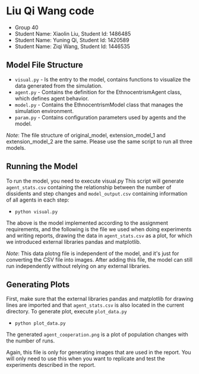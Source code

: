 # Liu Qi Wang code
- Group 40
- Student Name: Xiaolin Liu, Student Id: 1486485
- Student Name: Yuning Qi, Student Id: 1420589
- Student Name: Ziqi Wang, Student Id: 1446535 

## Model File Structure
- `visual.py` - Is the entry to the model, contains functions to visualize the data generated from the simulation.
- `agent.py` - Contains the definition for the EthnocentrismAgent class, which defines agent behavior.
- `model.py` - Contains the EthnocentrismModel class that manages the simulation environment.
- `param.py` - Contains configuration parameters used by agents and the model.

*Note*: The file structure of original_model, extension_model_1 and extension_model_2 are the same. Please use the same script to run all three models.

## Running the Model
To run the model, you need to execute visual.py
This script will generate `agent_stats.csv` containing the relationship between the number of dissidents and step changes and `model_output.csv` containing information of all agents in each step:
- `python visual.py`

The above is the model implemented according to the assignment requirements, and the following is the file we used when doing experiments and writing reports, drawing the data in `agent_stats.csv` as a plot, for which we introduced external libraries pandas and matplotlib.

*Note*: This data plotng file is independent of the model, and it's just for converting the CSV file into images. After adding this file, the model can still run independently without relying on any external libraries.

## Generating Plots
First, make sure that the external libraries pandas and matplotlib for drawing lines are imported and that `agent_stats.csv` is also located in the current directory.
To generate plot, execute `plot_data.py`
- `python plot_data.py`

The generated `agent_cooperation.png` is a plot of population changes with the number of runs.

Again, this file is only for generating images that are used in the report. You will only need to use this when you want to replicate and test the experiments described in the report.



